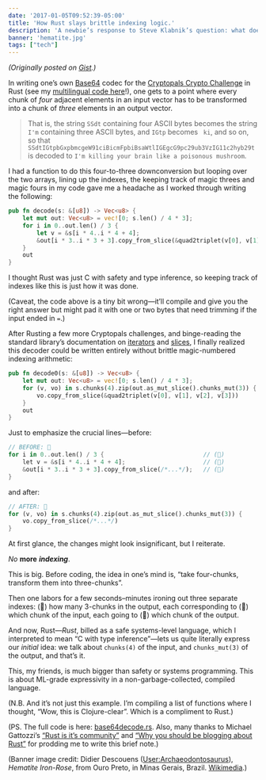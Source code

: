 ```yaml
---
date: '2017-01-05T09:52:39-05:00'
title: 'How Rust slays brittle indexing logic.'
description: 'A newbie’s response to Steve Klabnik’s question: what does Rust solve for me?'
banner: 'hematite.jpg'
tags: ["tech"]
---
```


*(Originally posted on [Gist](https://gist.github.com/fasiha/886302b75e480d4b4e4e31f3eba055bb).)*

In writing one’s own [Base64](https://developer.mozilla.org/en-US/docs/Web/API/WindowBase64/Base64_encoding_and_decoding) codec for the [Cryptopals Crypto Challenge](https://cryptopals.com/sets/1/challenges/1) in Rust (see my [multilingual code here](https://github.com/fasiha/rosetta-cryptopals)!), one gets to a point where every chunk of *four* adjacent elements in an input vector has to be transformed into a chunk of *three* elements in an output vector.

> That is, the string `SSdt` containing four ASCII bytes becomes the string `I'm` containing three ASCII bytes, and `IGtp` becomes ` ki`, and so on, so that `SSdtIGtpbGxpbmcgeW91ciBicmFpbiBsaWtlIGEgcG9pc29ub3VzIG11c2hyb29t` is decoded to `I'm killing your brain like a poisonous mushroom`.

I had a function to do this four-to-three downconversion but looping over the two arrays, lining up the indexes, the keeping track of magic threes and magic fours in my code gave me a headache as I worked through writing the following:
```rust
pub fn decode(s: &[u8]) -> Vec<u8> {
    let mut out: Vec<u8> = vec![0; s.len() / 4 * 3];
    for i in 0..out.len() / 3 {
        let v = &s[i * 4..i * 4 + 4];
        &out[i * 3..i * 3 + 3].copy_from_slice(&quad2triplet(v[0], v[1], v[2], v[3]));
    }
    out
}
```
I thought Rust was just C with safety and type inference, so keeping track of indexes like this is just how it was done.

(Caveat, the code above is a tiny bit wrong—it’ll compile and give you the right answer but might pad it with one or two bytes that need trimming if the input ended in `=`.)

After Rusting a few more Cryptopals challenges, and binge-reading the standard library’s documentation on [iterators](https://doc.rust-lang.org/std/iter/trait.Iterator.html) and [slices](https://doc.rust-lang.org/std/primitive.slice.html), I finally realized this decoder could be written entirely without brittle magic-numbered indexing arithmetic:
```rust
pub fn decode0(s: &[u8]) -> Vec<u8> {
    let mut out: Vec<u8> = vec![0; s.len() / 4 * 3];
    for (v, vo) in s.chunks(4).zip(out.as_mut_slice().chunks_mut(3)) {
        vo.copy_from_slice(&quad2triplet(v[0], v[1], v[2], v[3]))
    }
    out
}
```

Just to emphasize the crucial lines—before:
```rust
// BEFORE: 🤞
for i in 0..out.len() / 3 {                            // (🏸)
    let v = &s[i * 4..i * 4 + 4];                      // (🏑)
    &out[i * 3..i * 3 + 3].copy_from_slice(/*...*/);   // (🏏)
}
```
and after:
```rust
// AFTER: 🙌
for (v, vo) in s.chunks(4).zip(out.as_mut_slice().chunks_mut(3)) {
    vo.copy_from_slice(/*...*/)
}
```
At first glance, the changes might look insignificant, but I reiterate.

*No* **more** ***indexing***.

This is big. Before coding, the idea in one’s mind is, “take four-chunks, transform them into three-chunks”.

Then one labors for a few seconds–minutes ironing out three separate indexes: (🏸) how many 3-chunks in the output, each corresponding to (🏑) which chunk of the input, each going to (🏏) which chunk of the output.

And now, Rust—*Rust*, billed as a safe systems-level language, which I interpreted to mean “C with type inference”—lets us quite literally express our *initial* idea: we talk about `chunks(4)` of the input, and `chunks_mut(3)` of the output, and that’s it.

This, my friends, is much bigger than safety or systems programming. This is about ML-grade expressivity in a non-garbage-collected, compiled language.

(N.B. And it’s not just this example. I’m compiling a list of functions where I thought, “Wow, this is Clojure-clear”. Which is a compliment to Rust.)

(PS. The full code is here: [base64decode.rs](https://github.com/fasiha/rosetta-cryptopals/blob/0b72f2dfc658b0c103b60aa4becf21289386cf05/cryptobasics/src/base64decode.rs#L24-L39). Also, many thanks to Michael Gattozzi’s [“Rust is it’s community”](https://mgattozzi.com/rust-is) and [“Why you should be blogging about Rust”](https://mgattozzi.com/blog-about-rust) for prodding me to write this brief note.)

(Banner image credit: Didier Descouens ([User:Archaeodontosaurus](https://commons.wikimedia.org/wiki/User:Archaeodontosaurus)), *Hematite Iron-Rose*, from Ouro Preto, in Minas Gerais, Brazil. [Wikimedia](https://en.wikipedia.org/wiki/File:H%C3%A9matite_Rose_de_Fer.jpg).)
